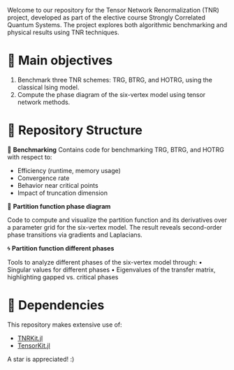 Welcome to our repository for the Tensor Network Renormalization (TNR) project, developed as part of the elective course Strongly Correlated Quantum Systems. The project explores both algorithmic benchmarking and physical results using TNR techniques.

# 📌 Main objectives

1)	Benchmark three TNR schemes: TRG, BTRG, and HOTRG, using the classical Ising model.
2)	Compute the phase diagram of the six-vertex model using tensor network methods.


# 📂 Repository Structure

🔬 **Benchmarking**
Contains code for benchmarking TRG, BTRG, and HOTRG with respect to:

-	Efficiency (runtime, memory usage)
- Convergence rate
-	Behavior near critical points
-	Impact of truncation dimension

🧊 **Partition function phase diagram**

Code to compute and visualize the partition function and its derivatives over a parameter grid for the six-vertex model. The result reveals second-order phase transitions via gradients and Laplacians.

🌀 **Partition function different phases**

Tools to analyze different phases of the six-vertex model through:
•	Singular values for different phases 
•	Eigenvalues of the transfer matrix, highlighting gapped vs. critical phases

# 🧰 Dependencies

This repository makes extensive use of:
-	[TNRKit.jl](https://github.com/VictorVanthilt/TNRKit.jl)
-	[TensorKit.jl](https://github.com/Jutho/TensorKit.jl)


A star is appreciated! :)
